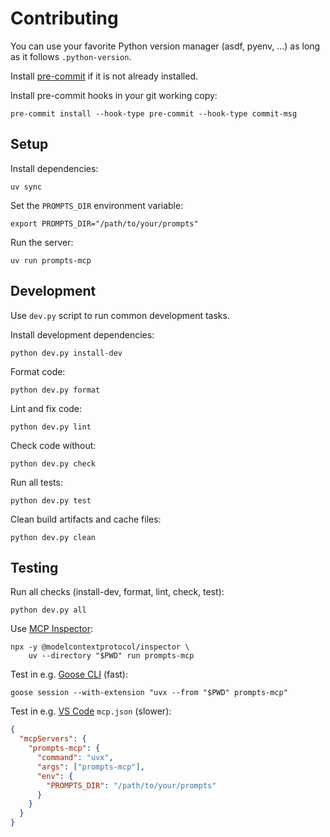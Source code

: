 # Contributing

You can use your favorite Python version manager (asdf, pyenv, ...) as long
as it follows `.python-version`.

Install [pre-commit](https://pre-commit.com/) if it is not already installed.

Install pre-commit hooks in your git working copy:

    pre-commit install --hook-type pre-commit --hook-type commit-msg

## Setup

Install dependencies:

    uv sync

Set the `PROMPTS_DIR` environment variable:

    export PROMPTS_DIR="/path/to/your/prompts"

Run the server:

    uv run prompts-mcp


## Development

Use `dev.py` script to run common development tasks.

Install development dependencies:

    python dev.py install-dev

Format code:

    python dev.py format

Lint and fix code:

    python dev.py lint

Check code without:

    python dev.py check

Run all tests:

    python dev.py test

Clean build artifacts and cache files:

    python dev.py clean

## Testing

Run all checks (install-dev, format, lint, check, test):

    python dev.py all

Use [MCP Inspector](https://modelcontextprotocol.io/docs/tools/inspector):

    npx -y @modelcontextprotocol/inspector \
        uv --directory "$PWD" run prompts-mcp

Test in e.g. [Goose CLI](https://block.github.io/goose/docs/quickstart) (fast):

    goose session --with-extension "uvx --from "$PWD" prompts-mcp"

Test in e.g. [VS Code](https://code.visualstudio.com/docs/copilot/customization/mcp-servers) `mcp.json` (slower):

```json
{
  "mcpServers": {
    "prompts-mcp": {
      "command": "uvx",
      "args": ["prompts-mcp"],
      "env": {
        "PROMPTS_DIR": "/path/to/your/prompts"
      }
    }
  }
}
```
